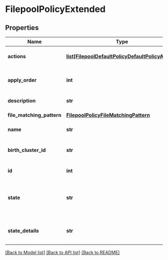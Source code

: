 # FilepoolPolicyExtended

## Properties
Name | Type | Description | Notes
------------ | ------------- | ------------- | -------------
**actions** | [**list[FilepoolDefaultPolicyDefaultPolicyAction]**](FilepoolDefaultPolicyDefaultPolicyAction.md) | A list of actions to be taken for matching files | [optional] 
**apply_order** | **int** | The order in which this policy should be applied (relative to other policies) | [optional] 
**description** | **str** | A description for this policy | [optional] 
**file_matching_pattern** | [**FilepoolPolicyFileMatchingPattern**](FilepoolPolicyFileMatchingPattern.md) | The file matching rules for this policy | [optional] 
**name** | **str** | A unique name for this policy | [optional] 
**birth_cluster_id** | **str** | The guid assigned to the cluster on which the account was created | [optional] 
**id** | **int** | A unique identifier for this policy | [optional] 
**state** | **str** | Indicates whether this policy is in a good state (\&quot;OK\&quot;) or disabled (\&quot;disabled\&quot;) | [optional] 
**state_details** | **str** | Gives further information to describe the state of this policy | [optional] 

[[Back to Model list]](../README.md#documentation-for-models) [[Back to API list]](../README.md#documentation-for-api-endpoints) [[Back to README]](../README.md)


